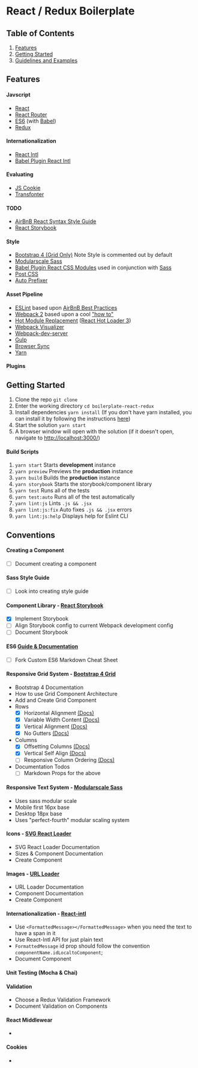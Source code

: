 # React / Redux Boilerplate

## Table of Contents
  1. [Features](#features)
  2. [Getting Started](#getting-started)
  3. [Guidelines and Examples]()

## Features
#### Javscript
- [React](https://facebook.github.io/react) 
- [React Router](https://reacttraining.com/react-router/)
- [ES6](http://es6-features.org) (with [Babel](https://babeljs.io))
- [Redux](http://redux.js.org/)

#### Internationalization
- [React Intl](https://github.com/yahoo/react-intl)
- [Babel Plugin React Intl](https://github.com/yahoo/babel-plugin-react-intl)

#### Evaluating
- [JS Cookie](https://github.com/js-cookie/js-cookie)
- [Transfonter]()

#### TODO
- [AirBnB React Syntax Style Guide](https://github.com/airbnb/javascript/tree/master/react)
- [React Storybook](https://github.com/storybooks/storybook)
  
#### Style
- [Bootstrap 4 (Grid Only)](https://v4-alpha.getbootstrap.com/) Note Style is commented out by default
- [Modularscale Sass](https://github.com/modularscale/modularscale-sass)
- [Babel Plugin React CSS Modules](https://github.com/gajus/babel-plugin-react-css-modules) used in conjunction with [Sass](http://sass-lang.com/documentation/file.SCSS_FOR_SASS_USERS.html)
- [Post CSS](https://github.com/postcss/postcss)
- [Auto Prefixer](https://github.com/postcss/autoprefixer)

#### Asset Pipeline
- [ESLint](http://eslint.org/) based upon [AirBnB Best Practices](https://github.com/airbnb/javascript/tree/master/linters)
- [Webpack 2](https://webpack.js.org/) based upon a cool ["how to"](https://blog.madewithenvy.com/getting-started-with-webpack-2-ed2b86c68783)
- [Hot Module Replacement](https://medium.com/@dan_abramov/hot-reloading-in-react-1140438583bf#.xh6v0ht7j) ([React Hot Loader 3](https://github.com/gaearon/react-hot-loader/issues/243))
- [Webpack Visualizer](https://chrisbateman.github.io/webpack-visualizer/)
- [Webpack-dev-server](https://webpack.js.org/how-to/develop/#webpack-dev-server)
- [Gulp](http://gulpjs.com/)
- [Browser Sync](https://www.browsersync.io/)
- [Yarn](https://yarnpkg.com/en/)

#### Plugins


## Getting Started
  1. Clone the repo `git clone`
  2. Enter the working directory `cd boilerplate-react-redux`
  3. Install dependencies `yarn install` (If you don't have yarn installed, you can install it by following the instructions [here](https://yarnpkg.com/lang/en/docs/install/))
  4. Start the solution `yarn start`
  5. A browser window will open with the solution (if it doesn't open, navigate to [http://localhost:3000/](http://localhost:3000))

#### Build Scripts
  1. `yarn start` Starts **development** instance
  2. `yarn preview` Previews the **production** instance
  3. `yarn build` Builds the **production** instance
  4. `yarn storybook` Starts the storybook/component library
  5. `yarn test` Runs all of the tests
  6. `yarn test:auto` Runs all of the test automatically
  7. `yarn lint:js` Lints `.js && .jsx`
  8. `yarn lint:js:fix` Auto fixes `.js && .jsx` errors
  8. `yarn lint:js:help` Displays help for Eslint CLI

## Conventions

#### Creating a Component
  - [ ] Document creating a component

#### Sass Style Guide
  - [ ] Look into creating style guide

#### Component Library - [React Storybook](https://storybook.js.org/)
  - [x] Implement Storybook
  - [ ] Align Storybook config to current Webpack development config
  - [ ] Document Storybook

#### ES6 [Guide & Documentation]()
  - [ ] Fork Custom ES6 Markdown Cheat Sheet

#### Responsive Grid System - [Bootstrap 4 Grid](https://v4-alpha.getbootstrap.com/layout/grid/)
  - Bootstrap 4 Documentation
  - How to use Grid Component Architecture
  - Add and Create Grid Component
  - Rows
    - [x] Horizontal Alignment [(Docs)](https://v4-alpha.getbootstrap.com/layout/grid/#horizontal-alignment)
    - [x] Variable Width Content [(Docs)](https://v4-alpha.getbootstrap.com/layout/grid/#variable-width-content)
    - [x] Vertical Alignment [(Docs)](https://v4-alpha.getbootstrap.com/layout/grid/#vertical-alignment)
    - [x] No Gutters [(Docs)](https://v4-alpha.getbootstrap.com/layout/grid/#no-gutters)
  - Columns
    - [x] Offsetting Columns [(Docs)](https://v4-alpha.getbootstrap.com/layout/grid/#offsetting-columns)
    - [x] Vertical Self Align [(Docs)](https://v4-alpha.getbootstrap.com/layout/grid/#vertical-alignment)
    - [ ] Responsive Column Ordering [(Docs)](https://v4-alpha.getbootstrap.com/layout/grid/#flex-order)
  - Documentation Todos
    - [ ] Markdown Props for the above

#### Responsive Text System - [Modularscale Sass](https://github.com/modularscale/modularscale-sass)
  - Uses sass modular scale
  - Mobile first 16px base
  - Desktop 18px base
  - Uses "perfect-fourth" modular scaling system

#### Icons - [SVG React Loader](https://github.com/jhamlet/svg-react-loader)
  - SVG React Loader Documentation
  - Sizes & Component Documentation
  - Create Component

#### Images - [URL Loader](https://github.com/webpack-contrib/url-loader)
  - URL Loader Documentation
  - Component Documentation
  - Create Component

#### Internationalization - [React-intl](https://www.smashingmagazine.com/2017/01/internationalizing-react-apps/)
  - Use `<FormattedMessage></FormattedMessage>` when you need the text to have a span in it
  - Use React-Intl API for just plain text
  - `FormattedMessage` id prop should follow the convention `componentName.idLocaltoComponent`;
  - Document Component

#### Unit Testing (Mocha & Chai)

#### Validation 
  - Choose a Redux Validation Framework
  - Document Validation on Components

#### React Middlewear
 - 

#### Cookies
 - 
